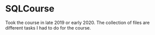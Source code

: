 # SQLCourse

Took the course in late 2019 or early 2020. The collection of files are different tasks I had to do for the course.
